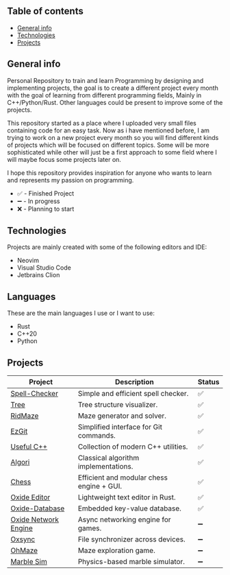 ## Table of contents
* [General info](#general-info)
* [Technologies](#technologies)
* [Projects](#projects)

## General info
Personal Repository to train and learn Programming by designing and implementing projects, the goal is to create a different project every month with the goal of learning from different programming fields, Mainly in C++/Python/Rust. Other languages could be present to improve some of the projects. 

This repository started as a place where I uploaded very small files containing code for an easy task. Now as i have mentioned before, I am trying to work on a new project every month so you will find different kinds of projects which will be focused on different topics. Some will be more sophisticated while other will just be a first approach to some field where I will maybe focus some projects later on.

I hope this repository provides inspiration for anyone who wants to learn and represents my passion on programming.
* ✅ - Finished Project
* ➖ - In progress
* ❌ - Planning to start

## Technologies
Projects are mainly created with some of the following editors and IDE:
* Neovim
* Visual Studio Code
* Jetbrains Clion

## Languages
These are the main languages I use or I want to use:
* Rust
* C++20
* Python

## Projects

| Project | Description | Status |
|---------|-------------|--------|
| [Spell-Checker](Spell-Checker) | Simple and efficient spell checker. | ✅ |
| [Tree](Tree) | Tree structure visualizer. | ✅ |
| [RidMaze](Ridmaze) | Maze generator and solver. | ✅ |
| [EzGit](EzGit) | Simplified interface for Git commands. | ✅ |
| [Useful C++](Useful-C++) | Collection of modern C++ utilities. | ✅ |
| [Algori](Algori) | Classical algorithm implementations. | ✅ |
| [Chess](Chess) | Efficient and modular chess engine + GUI. | ✅ |
| [Oxide Editor](Oxide-Editor) | Lightweight text editor in Rust. | ✅ |
| [Oxide-Database](Oxide-Database) | Embedded key-value database. | ✅ |
| [Oxide Network Engine](ONE) | Async networking engine for games. | ➖ |
| [Oxsync](Oxsync) | File synchronizer across devices. | ➖ |
| [OhMaze](OhMaze) | Maze exploration game. | ➖ |
| [Marble Sim](Marble-Sim) | Physics-based marble simulator. | ➖ |
